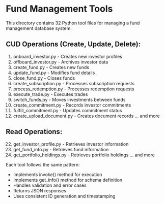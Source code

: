 # Fund Management Tools

This directory contains 32 Python tool files for managing a fund management database system.

## CUD Operations (Create, Update, Delete):
1. onboard_investor.py - Creates new investor profiles
2. offboard_investor.py - Archives investor data
3. create_fund.py - Creates new funds
4. update_fund.py - Modifies fund details
5. close_fund.py - Closes funds
6. create_subscription.py - Processes subscription requests
7. process_redemption.py - Processes redemption requests
8. execute_trade.py - Executes trades
9. switch_funds.py - Moves investments between funds
10. create_commitment.py - Records investor commitments
11. fulfill_commitment.py - Updates commitment status
12. create_upload_document.py - Creates document records
... and more

## Read Operations:
22. get_investor_profile.py - Retrieves investor information
23. get_fund_info.py - Retrieves fund information
24. get_portfolio_holdings.py - Retrieves portfolio holdings
... and more

Each tool follows the same pattern:
- Implements invoke() method for execution
- Implements get_info() method for schema definition
- Handles validation and error cases
- Returns JSON responses
- Uses consistent ID generation and timestamping

